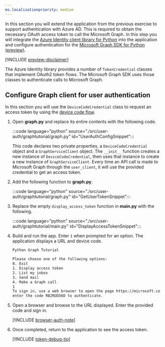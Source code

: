 ```yaml
---
ms.localizationpriority: medium
---
```


<!-- markdownlint-disable MD041 -->

In this section you will extend the application from the previous exercise to support authentication with Azure AD. This is required to obtain the necessary OAuth access token to call the Microsoft Graph. In this step you will integrate the [Azure Identity client library for Python](https://github.com/Azure/azure-sdk-for-python/tree/main/sdk/identity/azure-identity) into the application and configure authentication for the [Microsoft Graph SDK for Python (preview)](https://github.com/microsoftgraph/msgraph-sdk-python).

[!INCLUDE [preview-disclaimer](preview-disclaimer.md)]

The Azure Identity library provides a number of `TokenCredential` classes that implement OAuth2 token flows. The Microsoft Graph SDK uses those classes to authenticate calls to Microsoft Graph.

## Configure Graph client for user authentication

In this section you will use the `DeviceCodeCredential` class to request an access token by using the [device code flow](/azure/active-directory/develop/v2-oauth2-device-code).

1. Open **graph.py** and replace its entire contents with the following code.

    :::code language="python" source="./src/user-auth/graphtutorial/graph.py" id="UserAuthConfigSnippet":::

    This code declares two private properties, a `DeviceCodeCredential` object and a `GraphServiceClient` object. The `__init__` function creates a new instance of `DeviceCodeCredential`, then uses that instance to create a new instance of `GraphServiceClient`. Every time an API call is made to Microsoft Graph through the `user_client`, it will use the provided credential to get an access token.

1. Add the following function to **graph.py**.

    :::code language="python" source="./src/user-auth/graphtutorial/graph.py" id="GetUserTokenSnippet":::

1. Replace the empty `display_access_token` function in **main.py** with the following.

    :::code language="python" source="./src/user-auth/graphtutorial/main.py" id="DisplayAccessTokenSnippet":::

1. Build and run the app. Enter `1` when prompted for an option. The application displays a URL and device code.

    ```bash
    Python Graph Tutorial

    Please choose one of the following options:
    0. Exit
    1. Display access token
    2. List my inbox
    3. Send mail
    4. Make a Graph call
    1
    To sign in, use a web browser to open the page https://microsoft.com/devicelogin and
    enter the code RB2RUD56D to authenticate.
    ```

1. Open a browser and browse to the URL displayed. Enter the provided code and sign in.

    [!INCLUDE [browser-auth-note](../shared/browser-auth-note.md)]

1. Once completed, return to the application to see the access token.

    [!INCLUDE [token-debug-tip](../shared/token-debug-tip.md)]
